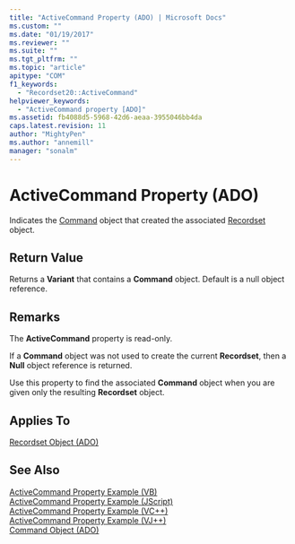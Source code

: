 ```yaml
---
title: "ActiveCommand Property (ADO) | Microsoft Docs"
ms.custom: ""
ms.date: "01/19/2017"
ms.reviewer: ""
ms.suite: ""
ms.tgt_pltfrm: ""
ms.topic: "article"
apitype: "COM"
f1_keywords: 
  - "Recordset20::ActiveCommand"
helpviewer_keywords: 
  - "ActiveCommand property [ADO]"
ms.assetid: fb4088d5-5968-42d6-aeaa-3955046bb4da
caps.latest.revision: 11
author: "MightyPen"
ms.author: "annemill"
manager: "sonalm"
---
```

# ActiveCommand Property (ADO)
Indicates the [Command](../../../ado/reference/ado-api/command-object-ado.md) object that created the associated [Recordset](../../../ado/reference/ado-api/recordset-object-ado.md) object.  
  
## Return Value  
 Returns a **Variant** that contains a **Command** object. Default is a null object reference.  
  
## Remarks  
 The **ActiveCommand** property is read-only.  
  
 If a **Command** object was not used to create the current **Recordset**, then a **Null** object reference is returned.  
  
 Use this property to find the associated **Command** object when you are given only the resulting **Recordset** object.  
  
## Applies To  
 [Recordset Object (ADO)](../../../ado/reference/ado-api/recordset-object-ado.md)  
  
## See Also  
 [ActiveCommand Property Example (VB)](../../../ado/reference/ado-api/activecommand-property-example-vb.md)   
 [ActiveCommand Property Example (JScript)](../../../ado/reference/ado-api/activecommand-property-example-jscript.md)   
 [ActiveCommand Property Example (VC++)](../../../ado/reference/ado-api/activecommand-property-example-vc.md)   
 [ActiveCommand Property Example (VJ++)](../../../ado/reference/ado-api/activecommand-property-example-vj.md)   
 [Command Object (ADO)](../../../ado/reference/ado-api/command-object-ado.md)